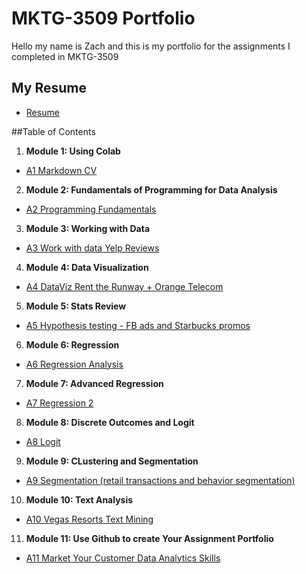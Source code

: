 # MKTG-3509 Portfolio
Hello my name is Zach and this is my portfolio for the assignments I completed in MKTG-3509

## My Resume
- [Resume](https://colab.research.google.com/drive/1VPiXvBqEVtmkEFrwcqHL1xxc-BwrnB0_?authuser=3)

##Table of Contents
1. **Module 1: Using Colab**
- [A1 Markdown CV](https://github.com/zach5242/MKTG-3509/blob/main/A1%20Zach%20Roosa.ipynb)
2. **Module 2: Fundamentals of Programming for Data Analysis**
- [A2 Programming Fundamentals](https://github.com/zach5242/MKTG-3509)
3. **Module 3: Working with Data**
- [A3 Work with data Yelp Reviews](https://github.com/zach5242/MKTG-3509/blob/main/A3_zach_roosa_yelp_reviews.ipynb)
4. **Module 4: Data Visualization**
- [A4 DataViz Rent the Runway + Orange Telecom](https://github.com/zach5242/MKTG-3509/blob/main/A4_F2021_Visualization.ipynb)
5. **Module 5: Stats Review**
- [A5 Hypothesis testing - FB ads and Starbucks promos](https://github.com/zach5242/MKTG-3509/blob/main/A5_F2021_Stats_Review.ipynb)
6. **Module 6: Regression**
- [A6 Regression Analysis](https://github.com/zach5242/MKTG-3509/blob/main/A6_F2021_Regression_1.ipynb)
7. **Module 7: Advanced Regression**
- [A7 Regression 2](https://github.com/zach5242/MKTG-3509/blob/main/A7_F2021_Regression_2.ipynb)
8. **Module 8: Discrete Outcomes and Logit**
- [A8 Logit](https://github.com/zach5242/MKTG-3509/blob/main/A8_F2021_Logit.ipynb)
9. **Module 9: CLustering and Segmentation**
- [A9 Segmentation (retail transactions and behavior segmentation)](https://github.com/zach5242/MKTG-3509/blob/main/A9_F2021_Segmentation.ipynb)
10. **Module 10: Text Analysis**
- [A10 Vegas Resorts Text Mining](https://github.com/zach5242/MKTG-3509/blob/main/A10_Text_Analysis_Tutorial.ipynb)
11. **Module 11: Use Github to create Your Assignment Portfolio**
- [A11 Market Your Customer Data Analytics Skills](https://github.com/zach5242/MKTG-3509/edit/main/README.md)
